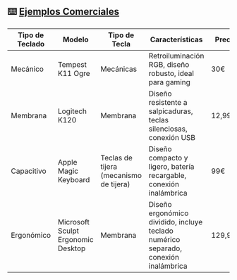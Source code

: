 ## ⌨️ [Ejemplos Comerciales](README.md)

| Tipo de Teclado | Modelo | Tipo de Tecla | Características | Precio |
|-----------------|--------|---------------|-----------------|--------|
| Mecánico | Tempest K11 Ogre | Mecánicas | Retroiluminación RGB, diseño robusto, ideal para gaming | 30€ |
| Membrana | Logitech K120 | Membrana | Diseño resistente a salpicaduras, teclas silenciosas, conexión USB | 12,99€ |
| Capacitivo | Apple Magic Keyboard | Teclas de tijera (mecanismo de tijera) | Diseño compacto y ligero, batería recargable, conexión inalámbrica | 99€ |
| Ergonómico | Microsoft Sculpt Ergonomic Desktop | Membrana | Diseño ergonómico dividido, incluye teclado numérico separado, conexión inalámbrica | 129,99€ |


